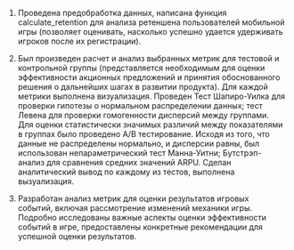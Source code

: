 1. Проведена предобработка данных, написана функция calculate_retention для анализа ретеншена пользователей мобильной игры (позволяет оценивать, насколько успешно удается удерживать игроков после их регистрации). 

2.  Был произведен расчет и анализ выбранных метрик для тестовой и контрольной группы (представляется необходимым для оценки эффективности акционных предложений и принятия обоснованного решения о дальнейших шагах в развитии продукта). Для каждой метрики выполнена визуализация.
Проведен Тест Шапиро-Уилка для проверки гипотезы о нормальном распределении данных; тест Левена для проверки гомогенности дисперсий между группами. Для оценки статистически значимых различий между показателями в группах было проведено A/B тестирование. Исходя из того, что данные не распределены нормально, и дисперсии равны, был использован непараметрический тест Манна-Уитни; Бутстрэп-анализ для сравнения средних значений ARPU. Сделан аналитический вывод по каждому из тестов, выполнена вызуализация. 

3. Разработан анализ метрик для оценки результатов игровых событий, включая рассмотрение изменений механики игры. Подробно исследованы важные аспекты оценки эффективности событий в игре, предоставлены конкретные рекомендации для успешной оценки результатов.

